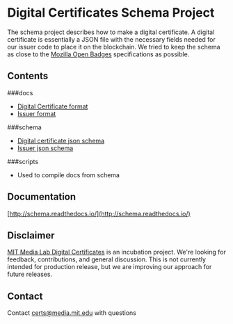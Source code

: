 Digital Certificates Schema Project
===================================

The schema project describes how to make a digital certificate. A digital certificate is essentially a JSON file with
the necessary fields needed for our issuer code to place it on the blockchain. We tried to keep the schema as close to
 the [Mozilla Open Badges](http://openbadges.org/) specifications as possible.

Contents
--------

###docs

- [Digital Certificate format](/docs/certificate-schema-v1-1.md)
- [Issuer format](/docs/certificate-schema-v1-1.md)

###schema
- [Digital certificate json schema](/schema/certificate-schema-v1-1.json)
- [Issuer json schema](/schema/certificate-schema-v1-1.json)

###scripts
- Used to compile docs from schema


Documentation
-------------

[http://schema.readthedocs.io/](http://schema.readthedocs.io/)

Disclaimer
--------------------------

[MIT Media Lab Digital Certificates](http://certificates.media.mit.edu/) is an incubation project. We're looking for feedback, contributions, and general
discussion. This is not currently intended for production release, but we are improving our approach for future releases.

Contact
-------

Contact [certs@media.mit.edu](mailto:certs@media.mit.edu) with questions


